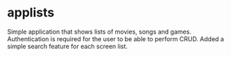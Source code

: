 # applists
Simple application that shows lists of movies, songs and games. 
Authentication is required for the user to be able to perform CRUD.
Added a simple search feature for each screen list.
